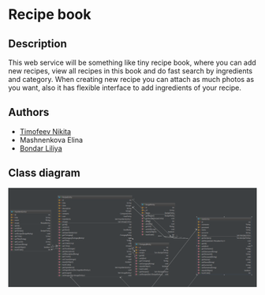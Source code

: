 # Recipe book
## Description
This web service will be something like tiny recipe book, where you can add new recipes, view all recipes in this book and do fast search by ingredients and category. When creating new recipe you can attach as much photos as you want, also it has flexible interface to add ingredients of your recipe.
## Authors
* [Timofeev Nikita](https://github.com/drowerik3)
* Mashnenkova Elina
* [Bondar Liliya](https://github.com/Knopo4kaa)

## Class diagram
![Class diagram](https://github.com/Knopo4kaa/AliasRecipeBook/blob/master/uml1.png)
